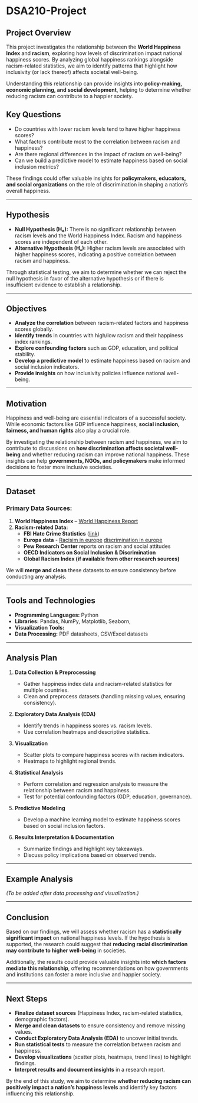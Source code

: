 # DSA210-Project  

## Project Overview  

This project investigates the relationship between the **World Happiness Index** and **racism**, exploring how levels of discrimination impact national happiness scores. By analyzing global happiness rankings alongside racism-related statistics, we aim to identify patterns that highlight how inclusivity (or lack thereof) affects societal well-being.  

Understanding this relationship can provide insights into **policy-making, economic planning, and social development**, helping to determine whether reducing racism can contribute to a happier society.  

## Key Questions  

- Do countries with lower racism levels tend to have higher happiness scores?  
- What factors contribute most to the correlation between racism and happiness?  
- Are there regional differences in the impact of racism on well-being?  
- Can we build a predictive model to estimate happiness based on social inclusion metrics?  

These findings could offer valuable insights for **policymakers, educators, and social organizations** on the role of discrimination in shaping a nation’s overall happiness.  

---

## Hypothesis  

- **Null Hypothesis (H₀):** There is no significant relationship between racism levels and the World Happiness Index. Racism and happiness scores are independent of each other.  
- **Alternative Hypothesis (Hₐ):** Higher racism levels are associated with higher happiness scores, indicating a positive correlation between racism and happiness.  

Through statistical testing, we aim to determine whether we can reject the null hypothesis in favor of the alternative hypothesis or if there is insufficient evidence to establish a relationship.  

---

## Objectives  

- **Analyze the correlation** between racism-related factors and happiness scores globally.  
- **Identify trends** in countries with high/low racism and their happiness index rankings.  
- **Explore confounding factors** such as GDP, education, and political stability.  
- **Develop a predictive model** to estimate happiness based on racism and social inclusion indicators.  
- **Provide insights** on how inclusivity policies influence national well-being.  

---

## Motivation  

Happiness and well-being are essential indicators of a successful society. While economic factors like GDP influence happiness, **social inclusion, fairness, and human rights** also play a crucial role.  

By investigating the relationship between racism and happiness, we aim to contribute to discussions on **how discrimination affects societal well-being** and whether reducing racism can improve national happiness. These insights can help **governments, NGOs, and policymakers** make informed decisions to foster more inclusive societies.  

---

## Dataset  

### **Primary Data Sources:**  
1. **World Happiness Index** – [World Happiness Report](https://worldhappiness.report/)  
2. **Racism-related Data:**  
   - **FBI Hate Crime Statistics** ([link](https://www.fbi.gov/services/cjis/ucr))  
   - **Europa data** - [Racisim in europe](https://data.europa.eu/data/datasets/s193_53_0_ebs138?locale=en)  [discrimination in europe](https://europa.eu/eurobarometer/surveys/detail/2972)
   - **Pew Research Center** reports on racism and social attitudes  
   - **OECD Indicators on Social Inclusion & Discrimination**  
   - **Global Racism Index (if available from other research sources)**  

We will **merge and clean** these datasets to ensure consistency before conducting any analysis.  

---

## Tools and Technologies  

- **Programming Languages:** Python  
- **Libraries:** Pandas, NumPy, Matplotlib, Seaborn,  
- **Visualization Tools:**   
- **Data Processing:** PDF datasheets, CSV/Excel datasets  

---

## Analysis Plan  

1. **Data Collection & Preprocessing**  
   - Gather happiness index data and racism-related statistics for multiple countries.  
   - Clean and preprocess datasets (handling missing values, ensuring consistency).  

2. **Exploratory Data Analysis (EDA)**  
   - Identify trends in happiness scores vs. racism levels.  
   - Use correlation heatmaps and descriptive statistics.  

3. **Visualization**  
   - Scatter plots to compare happiness scores with racism indicators.  
   - Heatmaps to highlight regional trends.  

4. **Statistical Analysis**  
   - Perform correlation and regression analysis to measure the relationship between racism and happiness.  
   - Test for potential confounding factors (GDP, education, governance).  

5. **Predictive Modeling**  
   - Develop a machine learning model to estimate happiness scores based on social inclusion factors.  

6. **Results Interpretation & Documentation**  
   - Summarize findings and highlight key takeaways.  
   - Discuss policy implications based on observed trends.  

---

## Example Analysis  

*(To be added after data processing and visualization.)*  

---

## Conclusion  

Based on our findings, we will assess whether racism has a **statistically significant impact** on national happiness levels. If the hypothesis is supported, the research could suggest that **reducing racial discrimination may contribute to higher well-being** in societies.  

Additionally, the results could provide valuable insights into **which factors mediate this relationship**, offering recommendations on how governments and institutions can foster a more inclusive and happier society.  

---

## Next Steps  

- **Finalize dataset sources** (Happiness Index, racism-related statistics, demographic factors).  
- **Merge and clean datasets** to ensure consistency and remove missing values.  
- **Conduct Exploratory Data Analysis (EDA)** to uncover initial trends.  
- **Run statistical tests** to measure the correlation between racism and happiness.  
- **Develop visualizations** (scatter plots, heatmaps, trend lines) to highlight findings.  
- **Interpret results and document insights** in a research report.  

By the end of this study, we aim to determine **whether reducing racism can positively impact a nation’s happiness levels** and identify key factors influencing this relationship.  
